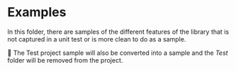 # Examples

In this folder, there are samples of the different features of the library that is not captured in a unit test or is more clean to do as a sample.

👀 The Test project sample will also be converted into a sample and the _Test_ folder will be removed from the project.